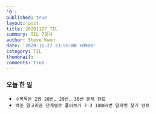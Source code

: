 ```yaml
---
'0': 
published: true
layout: post
title: 20201127_TIL
summary: TIL 7일차
author: Steve Kwon
date: '2020-11-27 23:59:00 +0900'
category: TIL
thumbnail: 
comments: true
---
```

### 오늘 한 일

- `수학독본 2권 28번, 29번, 30번 문제 완료`
- `백준 알고리즘 단게별로 풀어보기 7-3 10809번 알파벳 찾기 완료`